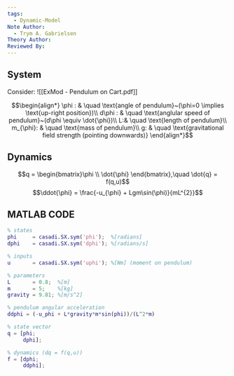```yaml
---
tags:
  - Dynamic-Model
Note Author:
  - Trym A. Gabrielsen
Theory Author: 
Reviewed By:
---
```


## System
Consider:
![[ExMod - Pendulum on Cart.pdf]]

$$\begin{align*}
\phi : & \quad \text{angle of pendulum}~(\phi=0 \implies \text{up-right position})\\
d\phi : & \quad \text{anglular speed of pendulum}~(d\phi \equiv \dot{\phi})\\
L:& \quad \text{length of pendulum}\\
m_{\phi}: & \quad \text{mass of pendulum}\\
g: & \quad \text{gravitational field strength (pointing downwards)}
\end{align*}$$
## Dynamics
$$q = \begin{bmatrix}\phi  \\ \dot{\phi} \end{bmatrix},\quad \dot{q} = f(q,u)$$
$$\ddot{\phi} = \frac{-u_{\phi} + Lgm\sin(\phi)}{mL^{2}}$$
## MATLAB CODE
``` MATLAB
% states
phi     = casadi.SX.sym('phi');  %[radians]
dphi    = casadi.SX.sym('dphi'); %[radians/s]

% inputs
u       = casadi.SX.sym('uphi'); %[Nm] (moment on pendulum)

% parameters
L       = 0.8;  %[m]
m       = 5;    %[kg]
gravity = 9.81; %[m/s^2]

% pendulum angular acceleration
ddphi = (-u_phi + L*gravity*m*sin(phi))/(L^2*m)

% state vector
q = [phi;
     dphi];

% dynamics (dq = f(q,u))
f = [dphi;
     ddphi];
```
